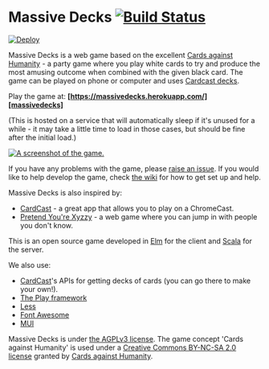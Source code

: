 # Massive Decks [![Build Status](https://travis-ci.org/Lattyware/massivedecks.svg?branch=master)](https://travis-ci.org/Lattyware/massivedecks)

[![Deploy](https://www.herokucdn.com/deploy/button.svg)](https://heroku.com/deploy?template=https://github.com/Lattyware/massivedecks)

Massive Decks is a web game based on the excellent [Cards against Humanity][cah] - a party game where you play white cards to try and produce the most amusing outcome when combined with the given black card. The game can be played on phone or computer and uses [Cardcast decks][cardcast].

Play the game at:
**[https://massivedecks.herokuapp.com/][massivedecks]**

(This is hosted on a service that will automatically sleep if it's unused for a while - it may take a little time to load in those cases, but should be fine after the initial load.)

[![A screenshot of the game.](https://cloud.githubusercontent.com/assets/1239492/16138236/8299ee32-3433-11e6-8ca2-36993bb83d58.png)][massivedecks]

If you have any problems with the game, please [raise an issue][issue]. If you would like to help develop the game, check [the wiki][wiki] for how to get set up and help.

Massive Decks is also inspired by:
* [CardCast](https://www.cardcastgame.com/) - a great app that allows you to play on a ChromeCast.
* [Pretend You're Xyzzy](http://pretendyoure.xyz/zy/) - a web game where you can jump in with people you don't know.

This is an open source game developed in [Elm][elm] for the client and [Scala][scala] for the server.

We also use:
* [CardCast](https://www.cardcastgame.com/)'s APIs for getting decks of cards (you can go there to make your own!).
* [The Play framework](https://www.playframework.com/)
* [Less](http://lesscss.org/)
* [Font Awesome](https://fortawesome.github.io/Font-Awesome/)
* [MUI](https://www.muicss.com/)

Massive Decks is under [the AGPLv3 license][license]. The game concept 'Cards against Humanity' is used under a
[Creative Commons BY-NC-SA 2.0 license][cah-license] granted by [Cards against Humanity][cah].

[massivedecks]: https://massivedecks.herokuapp.com/
[cah]: https://cardsagainsthumanity.com/
[cardcast]: https://www.cardcastgame.com/browse
[issue]: https://github.com/Lattyware/massivedecks/issues/new
[wiki]: https://github.com/Lattyware/massivedecks/wiki
[elm]: http://elm-lang.org
[scala]: http://www.scala-lang.org/
[license]: https://github.com/Lattyware/massivedecks/blob/master/LICENSE
[cah-license]: https://creativecommons.org/licenses/by-nc-sa/2.0/
